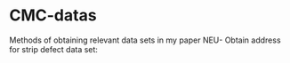# CMC-datas
Methods of obtaining relevant data sets in my paper
NEU- Obtain address for strip defect data set:
